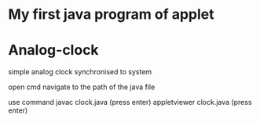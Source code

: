 # My first java program of applet 
# Analog-clock
simple analog clock synchronised to system

open cmd
navigate to the path of the java file

use command
javac clock.java (press enter)
appletviewer clock.java (press enter)

